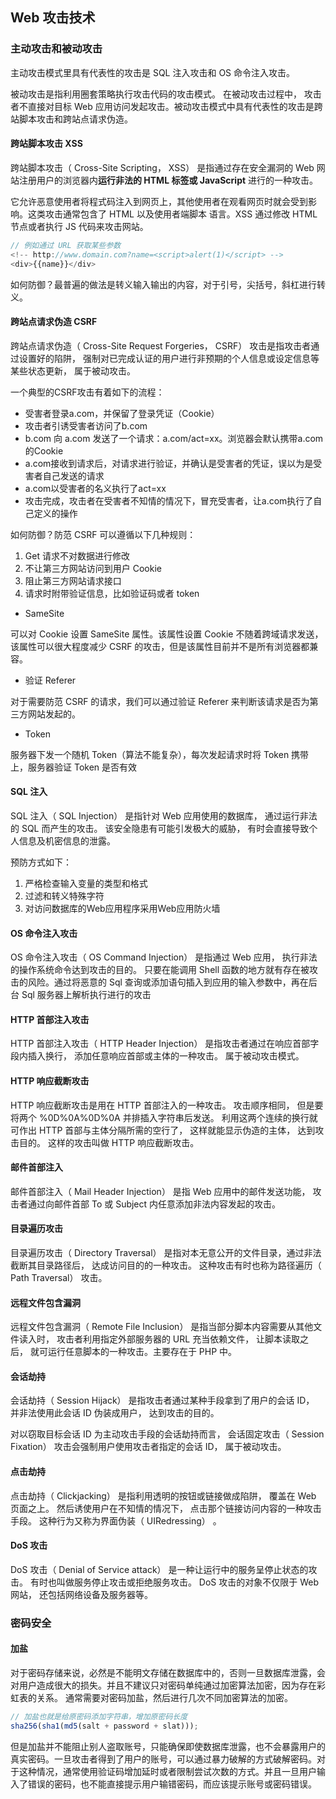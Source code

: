 ## Web 攻击技术

### 主动攻击和被动攻击

主动攻击模式里具有代表性的攻击是 SQL 注入攻击和 OS 命令注入攻击。

被动攻击是指利用圈套策略执行攻击代码的攻击模式。 在被动攻击过程中， 攻击者不直接对目标 Web 应用访问发起攻击。被动攻击模式中具有代表性的攻击是跨站脚本攻击和跨站点请求伪造。

#### 跨站脚本攻击 XSS

跨站脚本攻击（ Cross-Site Scripting， XSS） 是指通过存在安全漏洞的 Web 网站注册用户的浏览器内**运行非法的 HTML 标签或 JavaScript** 进行的一种攻击。

它允许恶意使用者将程式码注入到网页上，其他使用者在观看网页时就会受到影响。这类攻击通常包含了 HTML 以及使用者端脚本
语言。XSS 通过修改 HTML 节点或者执行 JS 代码来攻击网站。

```js
// 例如通过 URL 获取某些参数
<!-- http://www.domain.com?name=<script>alert(1)</script> -->
<div>{{name}}</div>
```

如何防御？最普遍的做法是转义输入输出的内容，对于引号，尖括号，斜杠进行转义。

#### 跨站点请求伪造 CSRF

跨站点请求伪造（ Cross-Site Request Forgeries， CSRF） 攻击是指攻击者通过设置好的陷阱， 强制对已完成认证的用户进行非预期的个人信息或设定信息等某些状态更新， 属于被动攻击。

一个典型的CSRF攻击有着如下的流程：
- 受害者登录a.com，并保留了登录凭证（Cookie）
- 攻击者引诱受害者访问了b.com
- b.com 向 a.com 发送了一个请求：a.com/act=xx。浏览器会默认携带a.com的Cookie
- a.com接收到请求后，对请求进行验证，并确认是受害者的凭证，误以为是受害者自己发送的请求
- a.com以受害者的名义执行了act=xx
- 攻击完成，攻击者在受害者不知情的情况下，冒充受害者，让a.com执行了自己定义的操作

如何防御？防范 CSRF 可以遵循以下几种规则：
1. Get 请求不对数据进行修改
2. 不让第三方网站访问到用户 Cookie
3. 阻止第三方网站请求接口
4. 请求时附带验证信息，比如验证码或者 token

- SameSite

可以对 Cookie 设置 SameSite 属性。该属性设置 Cookie 不随着跨域请求发送，该属性可以很大程度减少 CSRF 的攻击，但是该属性目前并不是所有浏览器都兼容。

- 验证 Referer

对于需要防范 CSRF 的请求，我们可以通过验证 Referer 来判断该请求是否为第三方网站发起的。

- Token

服务器下发一个随机 Token（算法不能复杂），每次发起请求时将 Token 携带上，服务器验证 Token 是否有效

#### SQL 注入

SQL 注入（ SQL Injection） 是指针对 Web 应用使用的数据库， 通过运行非法的 SQL 而产生的攻击。 该安全隐患有可能引发极大的威胁， 有时会直接导致个人信息及机密信息的泄露。

预防方式如下：
1. 严格检查输入变量的类型和格式
2. 过滤和转义特殊字符
3. 对访问数据库的Web应用程序采用Web应用防火墙

#### OS 命令注入攻击

OS 命令注入攻击（ OS Command Injection） 是指通过 Web 应用， 执行非法的操作系统命令达到攻击的目的。 只要在能调用 Shell 函数的地方就有存在被攻击的风险。通过将恶意的 Sql 查询或添加语句插入到应用的输入参数中，再在后台 Sql 服务器上解析执行进行的攻击

#### HTTP 首部注入攻击

HTTP 首部注入攻击（ HTTP Header Injection） 是指攻击者通过在响应首部字段内插入换行， 添加任意响应首部或主体的一种攻击。 属于被动攻击模式。

#### HTTP 响应截断攻击

HTTP 响应截断攻击是用在 HTTP 首部注入的一种攻击。 攻击顺序相同， 但是要将两个 %0D%0A%0D%0A 并排插入字符串后发送。 利用这两个连续的换行就可作出 HTTP 首部与主体分隔所需的空行了， 这样就能显示伪造的主体， 达到攻击目的。 这样的攻击叫做 HTTP 响应截断攻击。

#### 邮件首部注入

邮件首部注入（ Mail Header Injection） 是指 Web 应用中的邮件发送功能， 攻击者通过向邮件首部 To 或 Subject 内任意添加非法内容发起的攻击。

#### 目录遍历攻击

目录遍历攻击（ Directory Traversal） 是指对本无意公开的文件目录，通过非法截断其目录路径后， 达成访问目的的一种攻击。 这种攻击有时也称为路径遍历（ Path Traversal） 攻击。

#### 远程文件包含漏洞

远程文件包含漏洞（ Remote File Inclusion） 是指当部分脚本内容需要从其他文件读入时， 攻击者利用指定外部服务器的 URL 充当依赖文件， 让脚本读取之后， 就可运行任意脚本的一种攻击。主要存在于 PHP 中。

#### 会话劫持

会话劫持（ Session Hijack） 是指攻击者通过某种手段拿到了用户的会话 ID， 并非法使用此会话 ID 伪装成用户， 达到攻击的目的。

对以窃取目标会话 ID 为主动攻击手段的会话劫持而言， 会话固定攻击（ Session Fixation） 攻击会强制用户使用攻击者指定的会话 ID， 属于被动攻击。

#### 点击劫持

点击劫持（ Clickjacking） 是指利用透明的按钮或链接做成陷阱， 覆盖在 Web 页面之上。 然后诱使用户在不知情的情况下， 点击那个链接访问内容的一种攻击手段。 这种行为又称为界面伪装（ UIRedressing） 。

#### DoS 攻击

DoS 攻击（ Denial of Service attack） 是一种让运行中的服务呈停止状态的攻击。 有时也叫做服务停止攻击或拒绝服务攻击。 DoS 攻击的对象不仅限于 Web 网站， 还包括网络设备及服务器等。

### 密码安全

#### 加盐

对于密码存储来说，必然是不能明文存储在数据库中的，否则一旦数据库泄露，会对用户造成很大的损失。并且不建议只对密码单纯通过加密算法加密，因为存在彩虹表的关系。
通常需要对密码加盐，然后进行几次不同加密算法的加密。

```js
// 加盐也就是给原密码添加字符串，增加原密码长度
sha256(sha1(md5(salt + password + slat)));
```

但是加盐并不能阻止别人盗取账号，只能确保即使数据库泄露，也不会暴露用户的真实密码。一旦攻击者得到了用户的账号，可以通过暴力破解的方式破解密码。对于这种情况，通常使用验证码增加延时或者限制尝试次数的方式。并且一旦用户输入了错误的密码，也不能直接提示用户输错密码，而应该提示账号或密码错误。
